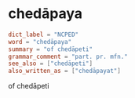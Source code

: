 # chedāpaya

``` toml
dict_label = "NCPED"
word = "chedāpaya"
summary = "of chedāpeti"
grammar_comment = "part. pr. mfn."
see_also = ["chedāpeti"]
also_written_as = ["chedāpayat"]
```

of chedāpeti

